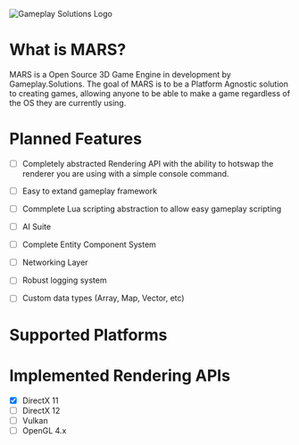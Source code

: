 ![Gameplay Solutions Logo](http://gameplay.solutions/wp-content/uploads/2017/11/GSLogo_large-300x169.png)
# What is MARS?
MARS is a Open Source 3D Game Engine in development by Gameplay.Solutions. The goal of MARS is to be a Platform Agnostic solution to creating games, allowing anyone to be able to make a game regardless of the OS they are currently using.

# Planned Features
- [ ] Completely abstracted Rendering API with the ability to hotswap the renderer you are using with a simple console command.
- [ ] Easy to extand gameplay framework
- [ ] Commplete Lua scripting abstraction to allow easy gameplay scripting
- [ ] AI Suite
- [ ] Complete Entity Component System
- [ ] Networking Layer
- [ ] Robust logging system
- [ ] Custom data types (Array, Map, Vector, etc)


# Supported Platforms

# Implemented Rendering APIs

- [x] DirectX 11
- [ ] DirectX 12
- [ ] Vulkan
- [ ] OpenGL 4.x

